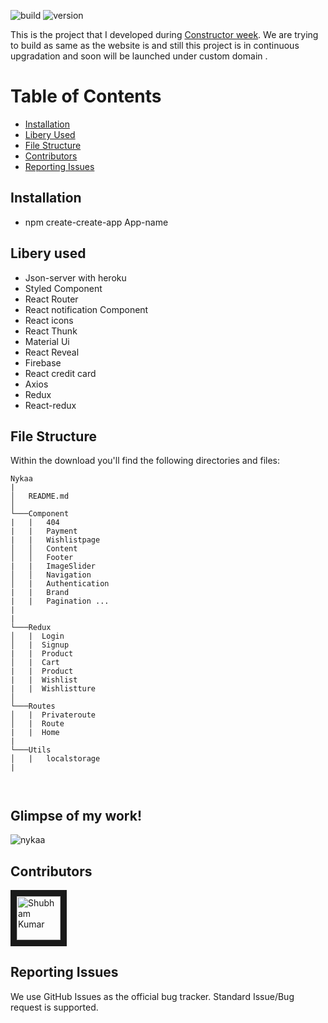 ![build](https://img.shields.io/travis/USER/REPO.svg) ![version](https://img.shields.io/badge/version-1.0.0-blue.svg)  
<!--- ![Product Presentation Image](public/cover.png) --> 
This is the project that I developed  during [Constructor week](https://www.nykaa.com/). We are trying to build as same as the website is and  still this project is in continuous upgradation and soon will be launched under custom domain .
# Table of Contents

* [Installation](#installation)
* [Libery Used](#file-structure)
* [File Structure](#file-structure)
* [Contributors](#contributors)
* [Reporting Issues](#reporting-issues)


## Installation

* npm create-create-app App-name

## Libery used

* Json-server with heroku
* Styled Component
* React Router
* React notification Component
* React icons
* React Thunk
* Material Ui
* React Reveal
* Firebase
* React credit card
* Axios
* Redux
* React-redux

## File Structure

Within the download you'll find the following directories and files:

```
Nykaa
|
│   README.md 
│
└───Component
|   |   404
|   |   Payment
|   |   Wishlistpage
│   │   Content
│   │   Footer
|   |   ImageSlider
│   │   Navigation
│   |   Authentication
|   |   Brand            
|   |   Pagination ...
|
|
└───Redux
│   |  Login
│   |  Signup
|   |  Product
│   |  Cart
|   |  Product
|   |  Wishlist
|   |  Wishlistture
│ 
└───Routes
│   |  Privateroute
│   |  Route
|   |  Home
|    
└───Utils 
│   |   localstorage
|  
    


```  

## Glimpse of my work!

![nykaa](https://user-images.githubusercontent.com/34106521/122631856-6f1d9100-d0ec-11eb-93c4-bd67b2b995f6.gif)



## Contributors

<a href="../../../../shubham007kumar" target="_blank"><img src="https://avatars1.githubusercontent.com/u/34106521?s=460&v=4" alt="Shubham Kumar" width="70" height="70" border="10" /></a> 


## Reporting Issues

We use GitHub Issues as the official bug tracker. Standard Issue/Bug request is supported.
